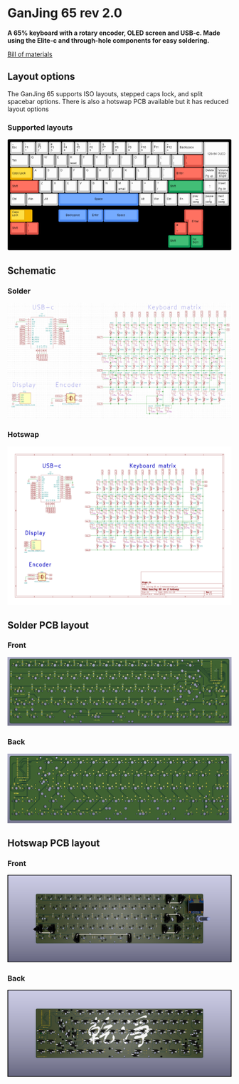 # GanJing 65 rev 2.0
**A 65% keyboard with a rotary encoder, OLED screen and USB-c. Made using the Elite-c and through-hole components for easy soldering.**

[Bill of materials](https://octopart.com/bom-tool/jvwkTsDN)

## Layout options
The GanJing 65 supports ISO layouts, stepped caps lock, and split spacebar options. There is also a hotswap PCB available but it has reduced layout options

### Supported layouts
![GanJing-65-2.0](./Images/GanJing_65_rev_2.0_layout.png)
## Schematic

### Solder
![](./Images/Solder/GanJing_65_rev_2.0_solder_schematic.png)
### Hotswap
![](./Images/Hotswap/GanJing_65_rev_2.0_hotswap_schematic.png)

## Solder PCB layout
### Front
![](./Images/Solder/GanJing_65_rev_2.0_solder_PCB_front.png)

### Back
![](./Images/Solder/GanJing_65_rev_2.0_solder_PCB_back.png)

## Hotswap PCB layout
### Front
![](./Images/Hotswap/GanJing_65_rev_2.0_hotswap_PCB_front.png)

### Back
![](./Images/Hotswap/GanJing_65_rev_2.0_hotswap_PCB_back.png)
